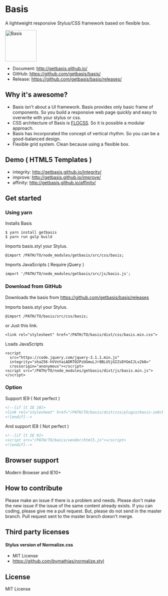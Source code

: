 # Basis
A lightweight responsive Stylus/CSS framework based on flexible box.

<img src="https://avatars0.githubusercontent.com/u/18589717?v=3&s=200" alt="Basis" width="100" />

* Document: http://getbasis.github.io/
* GitHub: https://github.com/getbasis/basis/
* Release: https://github.com/getbasis/basis/releases/

## Why it's awesome?

* Basis isn't about a UI framework. Basis provides only basic frame of components. So you build a responsive web page quickly and easy to overwrite with your stylus or css.
* CSS architecture of Basis is [FLOCSS](https://github.com/hiloki/flocss). So it is possible a modular approach.
* Basis has incorporated the concept of vertical rhythm. So you can be a good-balanced design.
* Flexible grid system. Clean because using a flexible box.

## Demo ( HTML5 Templates )
* integrity: http://getbasis.github.io/integrity/
* improve: http://getbasis.github.io/improve/
* affinity: http://getbasis.github.io/affinity/

## Get started

### Using yarn

Installs Basis
```
$ yarn install getbasis
$ yarn run gulp build
```

Imports basis.styl your Stylus.
```
@import /PATH/TO/node_modules/getbasis/src/css/basis;
```

Imports JavaScripts ( Require jQuery )
```
import '/PATH/TO/node_modules/getbasis/src/js/basis.js';
```

### Download from GitHub

Downloads the basis from https://github.com/getbasis/basis/releases

Imports basis.styl your Stylus.
```
@import /PATH/TO/basis/src/css/basis;
```

or Just this link.
```
<link rel="stylesheet" href="/PATH/TO/basis/dist/css/basis.min.css">
```

Loads JavaScripts
```
<script
  src="https://code.jquery.com/jquery-3.1.1.min.js"
  integrity="sha256-hVVnYaiADRTO2PzUGmuLJr8BLUSjGIZsDYGmIJLv2b8="
  crossorigin="anonymous"></script>
<script src="/PATH/TO/node_modules/getbasis/dist/js/basis.min.js"></script>
```

### Option

Support IE9 ( Not perfect )

```html
<!--[if lt IE 10]>
<link rel="stylesheet" href="/PATH/TO/basis/dist/css/plugin/basis-ie9/basis-ie9.min.css" />
<![endif]-->
```

And support IE8 ( Not perfect )

```html
<!--[if lt IE 9]>
<script src="/PATH/TO/basis/vendor/html5.js"></script>
<![endif]-->
```

## Browser support
Modern Browser and IE10+

## How to contribute

Please make an issue if there is a problem and needs.
Please don't make the new issue if the issue of the same content already exists.
If you can coding, please give me a pull request.
But, please do not send in the master branch.
Pull request sent to the master branch doesn't merge.

## Third party licenses

#### Stylus version of Normalize.css
* MIT License
* https://github.com/bymathias/normalize.styl

## License

MIT License
